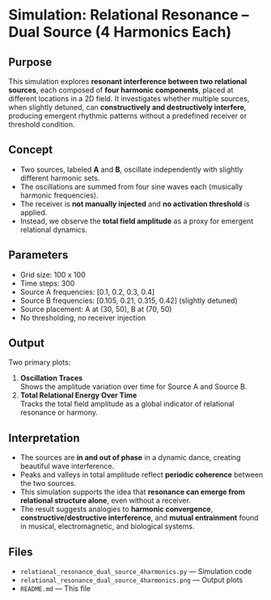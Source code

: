 # Simulation: Relational Resonance – Dual Source (4 Harmonics Each)

## Purpose
This simulation explores **resonant interference between two relational sources**, each composed of **four harmonic components**, placed at different locations in a 2D field. It investigates whether multiple sources, when slightly detuned, can **constructively and destructively interfere**, producing emergent rhythmic patterns without a predefined receiver or threshold condition.

## Concept
- Two sources, labeled **A** and **B**, oscillate independently with slightly different harmonic sets.
- The oscillations are summed from four sine waves each (musically harmonic frequencies).
- The receiver is **not manually injected** and **no activation threshold** is applied.
- Instead, we observe the **total field amplitude** as a proxy for emergent relational dynamics.

## Parameters
- Grid size: 100 x 100
- Time steps: 300
- Source A frequencies: [0.1, 0.2, 0.3, 0.4]
- Source B frequencies: [0.105, 0.21, 0.315, 0.42] (slightly detuned)
- Source placement: A at (30, 50), B at (70, 50)
- No thresholding, no receiver injection

## Output
Two primary plots:
1. **Oscillation Traces**  
   Shows the amplitude variation over time for Source A and Source B.
2. **Total Relational Energy Over Time**  
   Tracks the total field amplitude as a global indicator of relational resonance or harmony.

## Interpretation
- The sources are **in and out of phase** in a dynamic dance, creating beautiful wave interference.
- Peaks and valleys in total amplitude reflect **periodic coherence** between the two sources.
- This simulation supports the idea that **resonance can emerge from relational structure alone**, even without a receiver.
- The result suggests analogies to **harmonic convergence**, **constructive/destructive interference**, and **mutual entrainment** found in musical, electromagnetic, and biological systems.

## Files
- `relational_resonance_dual_source_4harmonics.py` — Simulation code
- `relational_resonance_dual_source_4harmonics.png` — Output plots
- `README.md` — This file
